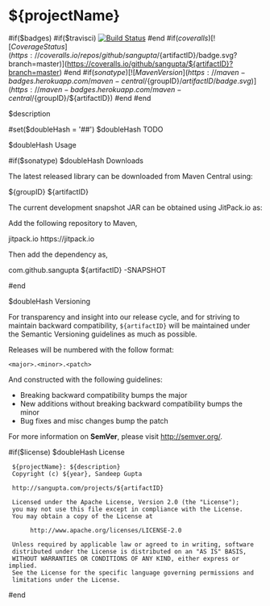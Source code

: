 # ${projectName}

#if($badges)
#if($travisci)
[![Build Status](https://travis-ci.org/sangupta/${artifactID}.svg?branch=master)](https://travis-ci.org/sangupta/${artifactID})
#end
#if($coveralls)
[![Coverage Status](https://coveralls.io/repos/github/sangupta/${artifactID}/badge.svg?branch=master)](https://coveralls.io/github/sangupta/${artifactID}?branch=master)
#end
#if($sonatype)
[![Maven Version](https://maven-badges.herokuapp.com/maven-central/${groupID}/${artifactID}/badge.svg)](https://maven-badges.herokuapp.com/maven-central/${groupID}/${artifactID})
#end
#end

$description

#set($doubleHash = '##')
$doubleHash TODO

$doubleHash Usage

#if($sonatype)
$doubleHash Downloads

The latest released library can be downloaded from Maven Central using:

<dependency>
    <groupId>${groupID}</groupId>
    <artifactId>${artifactID}</artifactId>
</dependency>

The current development snapshot JAR can be obtained using JitPack.io as:

Add the following repository to Maven,

<repository>
    <id>jitpack.io</id>
    <url>https://jitpack.io</url>
</repository>

Then add the dependency as,

<dependency>
    <groupId>com.github.sangupta</groupId>
    <artifactId>${artifactID}</artifactId>
    <version>-SNAPSHOT</version>
</dependency>

#end

$doubleHash Versioning

For transparency and insight into our release cycle, and for striving to maintain backward compatibility, 
`${artifactID}` will be maintained under the Semantic Versioning guidelines as much as possible.

Releases will be numbered with the follow format:

```
<major>.<minor>.<patch>
```

And constructed with the following guidelines:

* Breaking backward compatibility bumps the major
* New additions without breaking backward compatibility bumps the minor
* Bug fixes and misc changes bump the patch

For more information on **SemVer**, please visit http://semver.org/.

#if($license)
$doubleHash License

```
 ${projectName}: ${description}
 Copyright (c) ${year}, Sandeep Gupta
 
 http://sangupta.com/projects/${artifactID}
 
 Licensed under the Apache License, Version 2.0 (the "License");
 you may not use this file except in compliance with the License.
 You may obtain a copy of the License at
 
      http://www.apache.org/licenses/LICENSE-2.0
 
 Unless required by applicable law or agreed to in writing, software
 distributed under the License is distributed on an "AS IS" BASIS,
 WITHOUT WARRANTIES OR CONDITIONS OF ANY KIND, either express or implied.
 See the License for the specific language governing permissions and
 limitations under the License.
```
#end
